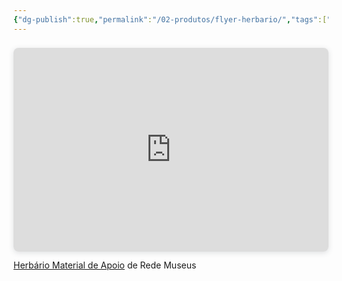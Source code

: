 ```yaml
---
{"dg-publish":true,"permalink":"/02-produtos/flyer-herbario/","tags":["tcm/materialdidatico"],"created":"2023-08-07T12:15:21.250-03:00","updated":"2023-08-07T12:32:11.768-03:00"}
---
```



<div style="position: relative; width: 100%; height: 0; padding-top: 64.7059%;
 padding-bottom: 0; box-shadow: 0 2px 8px 0 rgba(63,69,81,0.16); margin-top: 1.6em; margin-bottom: 0.9em; overflow: hidden;
 border-radius: 8px; will-change: transform;">
  <iframe loading="lazy" style="position: absolute; width: 100%; height: 100%; top: 0; left: 0; border: none; padding: 0;margin: 0;"
    src="https:&#x2F;&#x2F;www.canva.com&#x2F;design&#x2F;DAFkqk1icDM&#x2F;view?embed" allowfullscreen="allowfullscreen" allow="fullscreen">
  </iframe>
</div>
<a href="https:&#x2F;&#x2F;www.canva.com&#x2F;design&#x2F;DAFkqk1icDM&#x2F;view?utm_content=DAFkqk1icDM&amp;utm_campaign=designshare&amp;utm_medium=embeds&amp;utm_source=link" target="_blank" rel="noopener">Herbário Material de Apoio</a> de Rede Museus